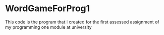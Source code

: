 # WordGameForProg1
This code is the program that I created for the first assessed assignment of my programming one module at university  
